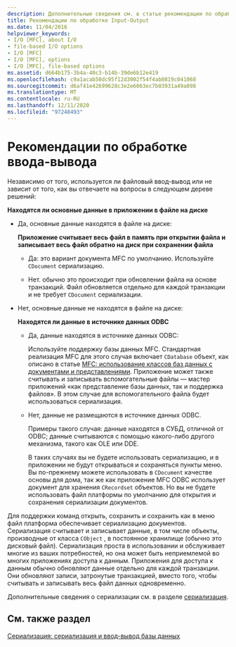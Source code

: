 ```yaml
---
description: Дополнительные сведения см. в статье рекомендации по обработке входных и выходных данных.
title: Рекомендации по обработке Input-Output
ms.date: 11/04/2016
helpviewer_keywords:
- I/O [MFC], about I/O
- file-based I/O options
- I/O [MFC]
- I/O [MFC], options
- I/O [MFC], file-based options
ms.assetid: d664b175-3b4a-40c3-b14b-39de6b12e419
ms.openlocfilehash: c9a1acab50dc95f12d3002f54f4ab0819c041068
ms.sourcegitcommit: d6af41e42699628c3e2e6063ec7b03931a49a098
ms.translationtype: MT
ms.contentlocale: ru-RU
ms.lasthandoff: 12/11/2020
ms.locfileid: "97248493"
---
```

# <a name="recommendations-for-handling-inputoutput"></a>Рекомендации по обработке ввода-вывода

Независимо от того, используется ли файловый ввод-вывод или не зависит от того, как вы отвечаете на вопросы в следующем дереве решений:

**Находятся ли основные данные в приложении в файле на диске**

- Да, основные данные находятся в файле на диске:

   **Приложение считывает весь файл в память при открытии файла и записывает весь файл обратно на диск при сохранении файла**

  - Да: это вариант документа MFC по умолчанию. Используйте `CDocument` сериализацию.

  - Нет. обычно это происходит при обновлении файла на основе транзакций. Файл обновляется отдельно для каждой транзакции и не требует `CDocument` сериализации.

- Нет, основные данные не находятся в файле на диске:

   **Находятся ли данные в источнике данных ODBC**

  - Да, данные находятся в источнике данных ODBC:

      Используйте поддержку базы данных MFC. Стандартная реализация MFC для этого случая включает `CDatabase` объект, как описано в статье [MFC: использование классов баз данных с документами и представлениями](../data/mfc-using-database-classes-with-documents-and-views.md). Приложение может также считывать и записывать вспомогательные файлы — мастер приложений «как представление базы данных, так и поддержка файлов». В этом случае для вспомогательного файла будет использоваться сериализация.

  - Нет, данные не размещаются в источнике данных ODBC.

      Примеры такого случая: данные находятся в СУБД, отличной от ODBC; данные считываются с помощью какого-либо другого механизма, такого как OLE или DDE.

      В таких случаях вы не будете использовать сериализацию, и в приложении не будут открываться и сохраняться пункты меню. Вы по-прежнему можете использовать в `CDocument` качестве основы для дома, так же как приложение MFC ODBC использует документ для хранения `CRecordset` объектов. Но вы не будете использовать файл платформы по умолчанию для открытия и сохранения сериализации документов.

Для поддержки команд открыть, сохранить и сохранить как в меню файл платформа обеспечивает сериализацию документов. Сериализация считывает и записывает данные, в том числе объекты, производные от класса `CObject` , в постоянное хранилище (обычно это дисковый файл). Сериализация проста в использовании и обслуживает многие из ваших потребностей, но она может быть неприемлемой во многих приложениях доступа к данным. Приложения для доступа к данным обычно обновляют данные отдельно для каждой транзакции. Они обновляют записи, затронутые транзакцией, вместо того, чтобы считывать и записывать весь файл данных одновременно.

Дополнительные сведения о сериализации см. в разделе [сериализация](../mfc/serialization-in-mfc.md).

## <a name="see-also"></a>См. также раздел

[Сериализация: сериализация и ввод-вывод базы данных](../mfc/serialization-serialization-vs-database-input-output.md)

